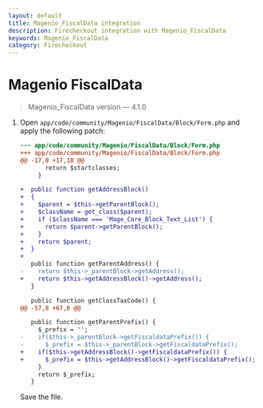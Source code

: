 ```yaml
---
layout: default
title: Magenio_FiscalData integration
description: Firecheckout integration with Magenio_FiscalData
keywords: Magenio_FiscalData
category: Firecheckout
---
```


# Magenio FiscalData

> Magenio_FiscalData version — 4.1.0

 1. Open `app/code/community/Magenio/FiscalData/Block/Form.php` and apply the
    following patch:

    ```diff
    --- app/code/community/Magenio/FiscalData/Block/Form.php
    +++ app/code/community/Magenio/FiscalData/Block/Form.php
    @@ -17,8 +17,18 @@
           return $startclasses;
         }

    +  public function getAddressBlock()
    +  {
    +    $parent = $this->getParentBlock();
    +    $className = get_class($parent);
    +    if ($className === 'Mage_Core_Block_Text_List') {
    +      return $parent->getParentBlock();
    +    }
    +    return $parent;
    +  }
    +
       public function getParentAddress() {
    -    return $this->_parentBlock->getAddress();
    +    return $this->getAddressBlock()->getAddress();
       }

       public function getClassTaxCode() {
    @@ -57,8 +67,8 @@

       public function getParentPrefix() {
         $_prefix = '';
    -    if($this->_parentBlock->getFiscaldataPrefix()) {
    -      $_prefix = $this->_parentBlock->getFiscaldataPrefix();
    +    if($this->getAddressBlock()->getFiscaldataPrefix()) {
    +      $_prefix = $this->getAddressBlock()->getFiscaldataPrefix();
         }
         return $_prefix;
       }

    ```

    Save the file.
